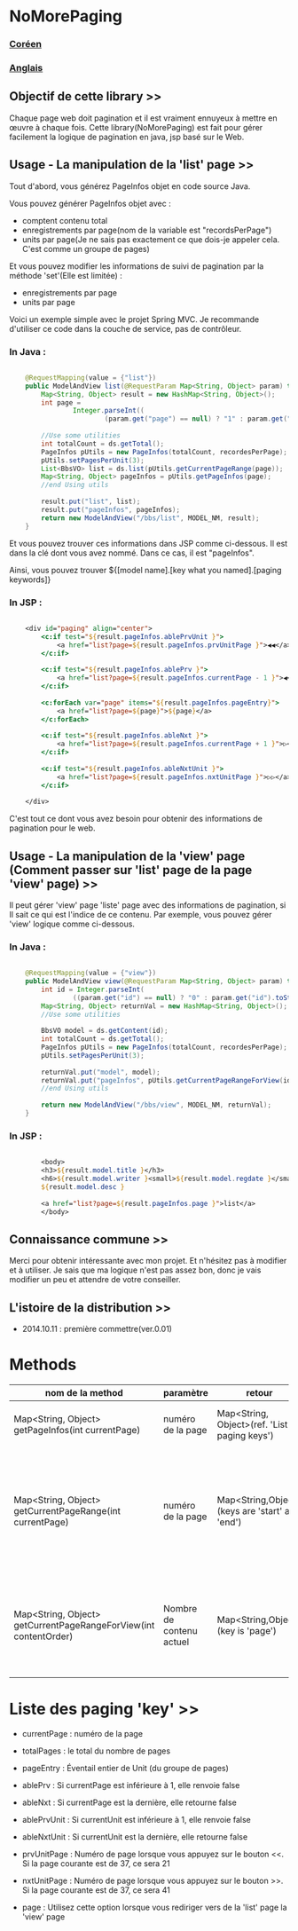 NoMorePaging
============

### <a href="README_KR.md">Coréen</a>
### <a href="README_FR.md">Anglais</a>


## Objectif de cette library >>

Chaque page web doit pagination et il est vraiment ennuyeux à mettre en œuvre à chaque fois.
Cette library(NoMorePaging) est fait pour gérer facilement la logique de pagination en java, jsp basé sur le Web.

## Usage - La manipulation de la 'list' page >>

Tout d'abord, vous générez PageInfos objet en code source Java.

Vous pouvez générer PageInfos objet avec :
- comptent contenu total
- enregistrements par page(nom de la variable est "recordsPerPage")
- units par page(Je ne sais pas exactement ce que dois-je appeler cela. C'est comme un groupe de pages)

Et vous pouvez modifier les informations de suivi de pagination par la méthode 'set'(Elle est limitée) :
- enregistrements par page
- units par page

Voici un exemple simple avec le projet Spring MVC.
Je recommande d'utiliser ce code dans la couche de service, pas de contrôleur.

### In Java :

``` java

	@RequestMapping(value = {"list"})
	public ModelAndView list(@RequestParam Map<String, Object> param) throws Exception{
		Map<String, Object> result = new HashMap<String, Object>();
		int page = 
				Integer.parseInt((
						(param.get("page") == null) ? "1" : param.get("page").toString()));
		
		//Use some utilities
		int totalCount = ds.getTotal();
		PageInfos pUtils = new PageInfos(totalCount, recordesPerPage);
		pUtils.setPagesPerUnit(3);
		List<BbsVO> list = ds.list(pUtils.getCurrentPageRange(page));
		Map<String, Object> pageInfos = pUtils.getPageInfos(page);
		//end Using utils
		
		result.put("list", list);
		result.put("pageInfos", pageInfos);
		return new ModelAndView("/bbs/list", MODEL_NM, result);
	}

```

Et vous pouvez trouver ces informations dans JSP comme ci-dessous.
Il est dans la clé dont vous avez nommé. Dans ce cas, il est "pageInfos".

Ainsi, vous pouvez trouver ${[model name].[key what you named].[paging keywords]} 

### In JSP :

```jsp

	<div id="paging" align="center">
		<c:if test="${result.pageInfos.ablePrvUnit }">
			<a href="list?page=${result.pageInfos.prvUnitPage }">◀◀︎</a>
		</c:if>
	
		<c:if test="${result.pageInfos.ablePrv }">
			<a href="list?page=${result.pageInfos.currentPage - 1 }">◀︎</a>
		</c:if>
		
		<c:forEach var="page" items="${result.pageInfos.pageEntry}">
			<a href="list?page=${page}">${page}</a>
		</c:forEach>
		
		<c:if test="${result.pageInfos.ableNxt }">
			<a href="list?page=${result.pageInfos.currentPage + 1 }">▷</a>
		</c:if>
		
		<c:if test="${result.pageInfos.ableNxtUnit }">
			<a href="list?page=${result.pageInfos.nxtUnitPage }">▷▷</a>
		</c:if>
		
	</div>

```

C'est tout ce dont vous avez besoin pour obtenir des informations de pagination pour le web.

## Usage - La manipulation de la 'view' page (Comment passer sur 'list' page de la page 'view' page) >>

Il peut gérer 'view' page 'liste' page avec des informations de pagination, si Il sait ce qui est l'indice de ce contenu.
Par exemple, vous pouvez gérer 'view' logique comme ci-dessous.

### In Java :

``` java

	@RequestMapping(value = {"view"})
	public ModelAndView view(@RequestParam Map<String, Object> param) throws Exception {
		int id = Integer.parseInt(
				((param.get("id") == null) ? "0" : param.get("id").toString()));
		Map<String, Object> returnVal = new HashMap<String, Object>();
		//Use some utilities
		
		BbsVO model = ds.getContent(id);
		int totalCount = ds.getTotal();
		PageInfos pUtils = new PageInfos(totalCount, recordesPerPage);
		pUtils.setPagesPerUnit(3);
		
		returnVal.put("model", model);
		returnVal.put("pageInfos", pUtils.getCurrentPageRangeForView(id));
		//end Using utils		
		
		return new ModelAndView("/bbs/view", MODEL_NM, returnVal);
	}

```

### In JSP :

``` jsp

		<body>
		<h3>${result.model.title }</h3>
		<h6>${result.model.writer }<small>${result.model.regdate }</small></h6>
		${result.model.desc }
		
		<a href="list?page=${result.pageInfos.page }">list</a>
		</body>

```


## Connaissance commune >>

Merci pour obtenir intéressante avec mon projet. Et n'hésitez pas à modifier et à utiliser. 
Je sais que ma logique n'est pas assez bon, donc je vais modifier un peu et attendre de votre conseiller.


## L'istoire de la distribution >>

- 2014.10.11 : première commettre(ver.0.01)


# Methods

| nom de la method | paramètre | retour | détail |
|------------------|-----------|--------|--------|
|Map<String, Object> getPageInfos(int currentPage)| numéro de la page | Map<String, Object>(ref. 'List of paging keys') | Cette méthode renvoie Informations de pagination |
|Map<String, Object> getCurrentPageRange(int currentPage)| numéro de la page | Map<String,Object>(keys are 'start' and 'end') | Cette méthode renvoie Map avec les touches de la 'start' et 'end'. Ces moyens numéros 'rownum' des enregistrements  qui montre dans cette page |
|Map<String, Object> getCurrentPageRangeForView(int contentOrder)| Nombre de contenu actuel | Map<String,Object>(key is 'page') | Si le contenu de l'ordre est de 27 et enregistrements par page est de 10, cette méthode renvoie {page = "2"} |


# Liste des paging 'key' >>

- currentPage : numéro de la page
- totalPages  : le total du nombre de pages 
- pageEntry   : Éventail entier de Unit (du groupe de pages) 
- ablePrv	  : Si currentPage est inférieure à 1, elle renvoie false
- ableNxt	  : Si currentPage est la dernière, elle retourne false
- ablePrvUnit : Si currentUnit est inférieure à 1, elle renvoie false
- ableNxtUnit : Si currentUnit est la dernière, elle retourne false
- prvUnitPage : Numéro de page lorsque vous appuyez sur le bouton <<. Si la page courante est de 37, ce sera 21
- nxtUnitPage : Numéro de page lorsque vous appuyez sur le bouton >>. Si la page courante est de 37, ce sera 41

- page		  : Utilisez cette option lorsque vous rediriger vers de la 'list' page la 'view' page